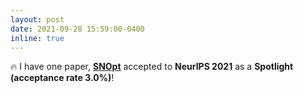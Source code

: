 ```yaml
---
layout: post
date: 2021-09-28 15:59:00-0400
inline: true
---
```


:fire:
I have one paper, <strong>[SNOpt](http://arxiv.org/abs/2109.14158)</strong>
accepted to <strong>NeurIPS 2021</strong> as a <strong> Spotlight (acceptance rate 3.0%)</strong>!
